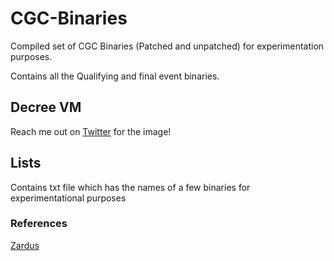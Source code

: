 # CGC-Binaries
Compiled set of CGC Binaries (Patched and unpatched) for experimentation purposes. 

Contains all the Qualifying and final event binaries.  

## Decree VM

Reach me out on [Twitter](https://twitter.com/gkgkrishna33) for the image! 

## Lists

Contains txt file which has the names of a few binaries for experimentational purposes

### References

[Zardus](https://github.com/zardus)

